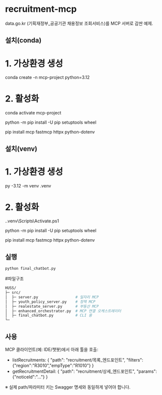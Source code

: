 # recruitment-mcp

data.go.kr (기획재정부_공공기관 채용정보 조회서비스)를 MCP 서버로 감싼 예제.

## 설치(conda)
# 1. 가상환경 생성
conda create -n mcp-project python=3.12

# 2. 활성화  
conda activate mcp-project

python -m pip install -U pip setuptools wheel

pip install mcp fastmcp httpx python-dotenv

## 설치(venv)
# 1. 가상환경 생성
py -3.12 -m venv .venv

# 2. 활성화  
.\.venv\Scripts\Activate.ps1

python -m pip install -U pip setuptools wheel

pip install mcp fastmcp httpx python-dotenv


## 실행
```bash
python final_chatbot.py
```

#파일구조
```bash
HUSS/
├─ src/                         
│  ├─ server.py                 # 일자리 MCP
│  ├─ youth_policy_server.py    # 정책 MCP
│  ├─ realestate_server.py      # 부동산 MCP
│  ├─ enhanced_orchestrator.py  # MCP 연결 오케스트레이터
│  ├─ final_chatbot.py          # CLI 용 
└─ 
```

## 사용
MCP 클라이언트(예: IDE/챗봇)에서 아래 툴을 호출:
- listRecruitments: { "path": "recruitment/목록_엔드포인트", "filters": {"region":"R3010","empType":"R1010"} }
- getRecruitmentDetail: { "path": "recruitment/상세_엔드포인트", "params": {"noticeId":"..."} }

※ 실제 path/파라미터 키는 Swagger 명세와 동일하게 넣어야 합니다.
